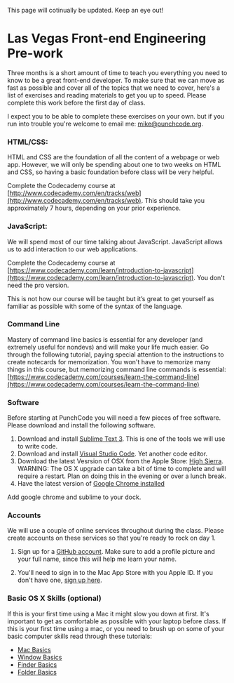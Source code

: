 This page will cotinually be updated. Keep an eye out!

# Las Vegas Front-end Engineering Pre-work
Three months is a short amount of time to teach you everything you need to know to be a great front-end developer. To make sure that we can move as fast as possible and cover all of the topics that we need to cover, here's a list of exercises and reading materials to get you up to speed. Please complete this work before the first day of class.

I expect you to be able to complete these exercises on your own. but if you run into trouble you're welcome to email me: [mike@punchcode.org](mailto:mike@punchcode.org).

### HTML/CSS:
HTML and CSS are the foundation of all the content of a webpage or web app. However, we will only be spending about one to two weeks on HTML and CSS, so having a basic foundation before class will be very helpful.

Complete the Codecademy course at [http://www.codecademy.com/en/tracks/web](http://www.codecademy.com/en/tracks/web). This should take you approximately 7 hours, depending on your prior experience.


### JavaScript:
We will spend most of our time talking about JavaScript. JavaScript allows us to add interaction to our web applications.

Complete the Codecademy course at [https://www.codecademy.com/learn/introduction-to-javascript](https://www.codecademy.com/learn/introduction-to-javascript). You don't need the pro version.

This is not how our course will be taught ­­but it’s great to get yourself as familiar as possible with some of the syntax of the language.

### Command Line
Mastery of command line basics is essential for any developer (and extremely useful for non­devs) and will make your life much easier. Go through the following tutorial, paying special attention to the instructions to create notecards for memorization. You won't have to memorize many things in this course, but memorizing command line commands is essential: [https://www.codecademy.com/courses/learn-the-command-line](https://www.codecademy.com/courses/learn-the-command-line)

### Software
Before starting at PunchCode you will need a few pieces of free software. Please download and install the following software.

1. Download and install [Sublime Text 3](http://www.sublimetext.com/3). This is one of the tools we will use to write code.
2. Download and install [Visual Studio Code](https://code.visualstudio.com/). Yet another code editor.
3. Download the latest Vesrsion of OSX from the Apple Store: [High Sierra](https://itunes.apple.com/us/app/macos-high-sierra/id1246284741?mt=12&l=en-us&ls=1). WARNING: The OS X upgrade can take a bit of time to complete and will require a restart. Plan on doing this in the evening or over a lunch break.
4. Have the latest version of [Google Chrome installed](https://www.google.com/chrome/browser/desktop/index.html)

Add google chrome and sublime to your dock.


### Accounts
We will use a couple of online services throughout during the class. Please create accounts on these services so that you're ready to rock on day 1.

1. Sign up for a [GitHub account](https://github.com). Make sure to add a profile picture and your full name, since this will help me learn your name.

2. You'll need to sign in to the Mac App Store with you Apple ID. If you don't have one, [sign up here](https://appleid.apple.com/).


### Basic OS X Skills (optional)
If this is your first time using a Mac it might slow you down at first. It's important to get as comfortable as possible with your laptop before class. If this is your first time using a mac, or you need to brush up on some of your basic computer skills read through these tutorials:

* [Mac Basics](https://www.apple.com/support/macbasics/)
* [Window Basics](http://support.apple.com/kb/PH18785?viewlocale=en_US&locale=en_US)
* [Finder Basics](http://support.apple.com/kb/VI209?viewlocale=en_US&locale=en_US)
* [Folder Basics](http://support.apple.com/kb/PH14224?viewlocale=en_US)

